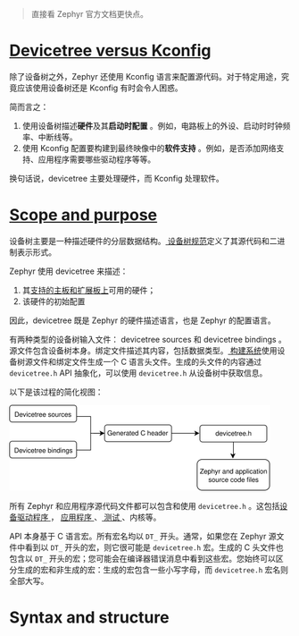 > 直接看 Zephyr 官方文档更快点。



# [Devicetree versus Kconfig](https://docs.zephyrproject.org/latest/build/dts/dt-vs-kconfig.html#dt-vs-kconfig)

除了设备树之外，Zephyr 还使用 Kconfig 语言来配置源代码。对于特定用途，究竟应该使用设备树还是 Kconfig 有时会令人困惑。

简而言之：

1. 使用设备树描述**硬件**及其**启动时配置** 。例如，电路板上的外设、启动时时钟频率、中断线等。
2. 使用 Kconfig 配置要构建到最终映像中的**软件支持** 。例如，是否添加网络支持、应用程序需要哪些驱动程序等等。

换句话说，devicetree 主要处理硬件，而 Kconfig 处理软件。

# [Scope and purpose](https://docs.zephyrproject.org/latest/build/dts/intro-scope-purpose.html)

设备树主要是一种描述硬件的分层数据结构。[ 设备树规范](https://www.devicetree.org/)定义了其源代码和二进制表示形式。

Zephyr 使用 devicetree 来描述：

1. 其[支持的主板和扩展板上](https://docs.zephyrproject.org/latest/boards/index.html#boards)可用的硬件；
2. 该硬件的初始配置

因此，devicetree 既是 Zephyr 的硬件描述语言，也是 Zephyr 的配置语言。

有两种类型的设备树输入文件： devicetree sources 和 devicetree bindings 。源文件包含设备树本身。绑定文件描述其内容，包括数据类型。[ 构建系统](https://docs.zephyrproject.org/latest/build/index.html#build-overview)使用设备树源文件和绑定文件生成一个 C 语言头文件。生成的头文件的内容通过 `devicetree.h`  API 抽象化，可以使用 `devicetree.h` 从设备树中获取信息。

以下是该过程的简化视图：

![../../_images/zephyr_dt_build_flow.png](figures/zephyr_dt_build_flow.png)

所有 Zephyr 和应用程序源代码文件都可以包含和使用 `devicetree.h` 。这包括[设备驱动程序 ](https://docs.zephyrproject.org/latest/kernel/drivers/index.html#device-model-api)， [应用程序 ](https://docs.zephyrproject.org/latest/develop/application/index.html#application)、[ 测试 ](https://docs.zephyrproject.org/latest/develop/test/index.html#testing)、内核等。

API 本身基于 C 语言宏。所有宏名均以 `DT_` 开头。通常，如果您在 Zephyr 源文件中看到以 `DT_` 开头的宏，则它很可能是 `devicetree.h` 宏。生成的 C 头文件也包含以 `DT_` 开头的宏；您可能会在编译器错误消息中看到这些宏。您始终可以区分生成的宏和非生成的宏：生成的宏包含一些小写字母，而 `devicetree.h` 宏名则全部大写。

# Syntax and structure